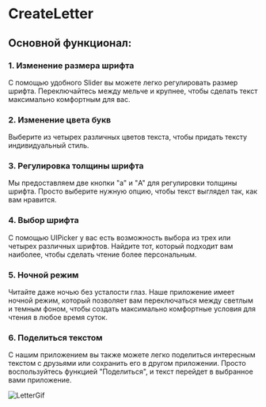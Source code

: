# CreateLetter

## Основной функционал:

### 1. Изменение размера шрифта
С помощью удобного Slider вы можете легко регулировать размер шрифта. Переключайтесь между мельче и крупнее, чтобы сделать текст максимально комфортным для вас.

### 2. Изменение цвета букв
Выберите из четырех различных цветов текста, чтобы придать тексту индивидуальный стиль.

### 3. Регулировка толщины шрифта
Мы предоставляем две кнопки "a" и "A" для регулировки толщины шрифта. Просто выберите нужную опцию, чтобы текст выглядел так, как вам нравится.

### 4. Выбор шрифта
С помощью UIPicker у вас есть возможность выбора из трех или четырех различных шрифтов. Найдите тот, который подходит вам наиболее, чтобы сделать чтение более персональным.

### 5. Ночной режим
Читайте даже ночью без усталости глаз. Наше приложение имеет ночной режим, который позволяет вам переключаться между светлым и темным фоном, чтобы создать максимально комфортные условия для чтения в любое время суток.

### 6. Поделиться текстом
С нашим приложением вы также можете легко поделиться интересным текстом с друзьями или сохранить его в другом приложении. Просто воспользуйтесь функцией "Поделиться", и текст перейдет в выбранное вами приложение.

![LetterGif](https://github.com/Salakhoff/CreateLetter/assets/137751906/7f92972a-dd43-4584-931f-95d1ad184909)
